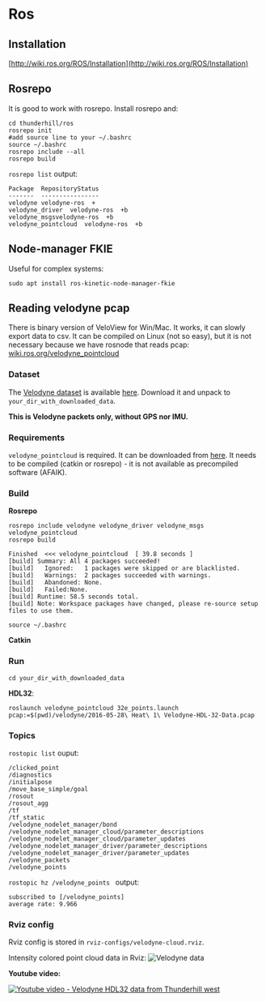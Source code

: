 # Ros

## Installation

[http://wiki.ros.org/ROS/Installation](http://wiki.ros.org/ROS/Installation)

## Rosrepo

It is good to work with rosrepo. Install rosrepo and:

```
cd thunderhill/ros
rosrepo init
#add source line to your ~/.bashrc
source ~/.bashrc
rosrepo include --all
rosrepo build
```

`rosrepo list` output:

```
Package  RepositoryStatus
-------  ----------------
velodyne velodyne-ros  +
velodyne_driver  velodyne-ros  +b
velodyne_msgsvelodyne-ros  +b
velodyne_pointcloud  velodyne-ros  +b

```

## Node-manager FKIE

Useful for complex systems:

```
sudo apt install ros-kinetic-node-manager-fkie
```


## Reading velodyne pcap

There is binary version of VeloView for Win/Mac. It works, it can slowly export data to csv. It can be compiled on Linux (not so easy), but it is not necessary because we have rosnode that reads pcap: [wiki.ros.org/velodyne_pointcloud](http://wiki.ros.org/velodyne_pointcloud)

### Dataset
The   [Velodyne dataset](http://data.selfracingcars.com/thunderhill/velodyne/velodyne.tar.gz) is available [here](http://data.selfracingcars.com/).
Download it and unpack to `your_dir_with_downloaded_data`.

**This is Velodyne packets only, without GPS nor IMU.**

### Requirements

`velodyne_pointcloud` is required. It can be downloaded from [here](https://github.com/ros-drivers/velodyne).
It needs to be compiled (catkin or rosrepo) - it is not available as precompiled software (AFAIK).

### Build

**Rosrepo**
```
rosrepo include velodyne velodyne_driver velodyne_msgs velodyne_pointcloud
rosrepo build
```

```
Finished  <<< velodyne_pointcloud  [ 39.8 seconds ]
[build] Summary: All 4 packages succeeded!
[build]   Ignored:   1 packages were skipped or are blacklisted.
[build]   Warnings:  2 packages succeeded with warnings.
[build]   Abandoned: None.
[build]   Failed:None.
[build] Runtime: 58.5 seconds total.  
[build] Note: Workspace packages have changed, please re-source setup files to use them.
```

`source ~/.bashrc`

**Catkin**

### Run

```
cd your_dir_with_downloaded_data
```

**HDL32**:

```
roslaunch velodyne_pointcloud 32e_points.launch pcap:=$(pwd)/velodyne/2016-05-28\ Heat\ 1\ Velodyne-HDL-32-Data.pcap
```

### Topics

`rostopic list` ouput:

```
/clicked_point
/diagnostics
/initialpose
/move_base_simple/goal
/rosout
/rosout_agg
/tf
/tf_static
/velodyne_nodelet_manager/bond
/velodyne_nodelet_manager_cloud/parameter_descriptions
/velodyne_nodelet_manager_cloud/parameter_updates
/velodyne_nodelet_manager_driver/parameter_descriptions
/velodyne_nodelet_manager_driver/parameter_updates
/velodyne_packets
/velodyne_points
```

`rostopic hz /velodyne_points ` output:

```
subscribed to [/velodyne_points]
average rate: 9.966
```

### Rviz config

Rviz config is stored in `rviz-configs/velodyne-cloud.rviz`.

Intensity colored point cloud data in Rviz:
![Velodyne data](images/velodyne-rziv.png)

**Youtube video:**

[![Youtube video - Velodyne HDL32 data from Thunderhill west](http://img.youtube.com/vi/HHnDS5O7Pd4/0.jpg)](http://www.youtube.com/watch?v=HHnDS5O7Pd4 "Velodyne HDL32 data from Thunderhill west")

